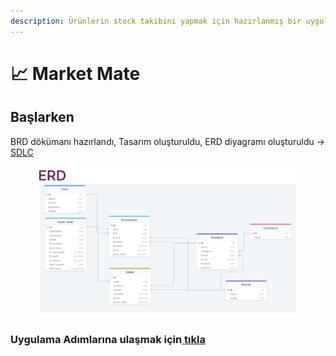 ```yaml
---
description: Ürünlerin stock takibini yapmak için hazırlanmış bir uygulama
---
```


# 📈 Market Mate

## Başlarken

BRD dökümanı hazırlandı, Tasarım oluşturuldu, ERD diyagramı oluşturuldu -> [SDLC](market-mate/sdlc.md)

<figure><img src=".gitbook/assets/ERD.png" alt=""><figcaption></figcaption></figure>

### Uygulama Adımlarına ulaşmak için[ tıkla ](uygulama-adimlari/)
